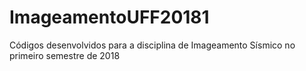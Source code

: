 # ImageamentoUFF20181
Códigos desenvolvidos para a disciplina de Imageamento Sísmico no primeiro semestre de 2018
